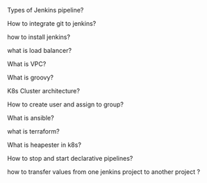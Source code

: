 Types of Jenkins pipeline?

How to integrate git to jenkins?

how to install jenkins?

what is load balancer?

What is VPC?

What is groovy?

K8s Cluster architecture?

How to create user and assign to group?

What is ansible?

what is terraform?

What is heapester in k8s?

How to stop and start declarative pipelines?

how to transfer values from one jenkins project to another project ?
